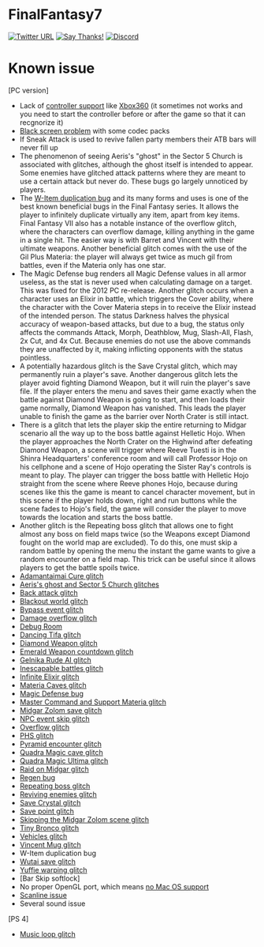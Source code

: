 # FinalFantasy7

[![Twitter URL](https://img.shields.io/twitter/url/https/twitter.com/fold_left.svg?style=social&label=Follow%20%40CHEF-KOCH)](https://twitter.com/FZeven)
[![Say Thanks!](https://img.shields.io/badge/Say%20Thanks-!-1EAEDB.svg)](https://saythanks.io/to/CHEF-KOCH)
[![Discord](https://discordapp.com/api/guilds/204394292519632897/widget.png)](https://discord.me/NVinside)

Known issue 
===========


[PC version]

* Lack of [controller support](https://steamcommunity.com/app/39140/discussions/0/365163686073278901/) like [Xbox360](https://steamcommunity.com/app/39140/discussions/0/365163686058415982/) (it sometimes not works and you need to start the controller before or after the game so that it can recgnorize it)
* [Black screen problem](http://forums.qhimm.com/index.php?topic=7641.0) with some codec packs 
* If Sneak Attack is used to revive fallen party members their ATB bars will never fill up
* The phenomenon of seeing Aeris's "ghost" in the Sector 5 Church is associated with glitches, although the ghost itself is intended to appear. Some enemies have glitched attack patterns where they are meant to use a certain attack but never do. These bugs go largely unnoticed by players.
* The [W-Item duplication bug](http://finalfantasy.wikia.com/wiki/W-Item_duplication_bug) and its many forms and uses is one of the best known beneficial bugs in the Final Fantasy series. It allows the player to infinitely duplicate virtually any item, apart from key items. Final Fantasy VII also has a notable instance of the overflow glitch, where the characters can overflow damage, killing anything in the game in a single hit. The easier way is with Barret and Vincent with their ultimate weapons. Another beneficial glitch comes with the use of the Gil Plus Materia: the player will always get twice as much gil from battles, even if the Materia only has one star.
* The Magic Defense bug renders all Magic Defense values in all armor useless, as the stat is never used when calculating damage on a target. This was fixed for the 2012 PC re-release. Another glitch occurs when a character uses an Elixir in battle, which triggers the Cover ability, where the character with the Cover Materia steps in to receive the Elixir instead of the intended person. The status Darkness halves the physical accuracy of weapon-based attacks, but due to a bug, the status only affects the commands Attack, Morph, Deathblow, Mug, Slash-All, Flash, 2x Cut, and 4x Cut. Because enemies do not use the above commands they are unaffected by it, making inflicting opponents with the status pointless.
* A potentially hazardous glitch is the Save Crystal glitch, which may permanently ruin a player's save. Another dangerous glitch lets the player avoid fighting Diamond Weapon, but it will ruin the player's save file. If the player enters the menu and saves their game exactly when the battle against Diamond Weapon is going to start, and then loads their game normally, Diamond Weapon has vanished. This leads the player unable to finish the game as the barrier over North Crater is still intact.
* There is a glitch that lets the player skip the entire returning to Midgar scenario all the way up to the boss battle against Helletic Hojo. When the player approaches the North Crater on the Highwind after defeating Diamond Weapon, a scene will trigger where Reeve Tuesti is in the Shinra Headquarters' conference room and will call Professor Hojo on his cellphone and a scene of Hojo operating the Sister Ray's controls is meant to play. The player can trigger the boss battle with Helletic Hojo straight from the scene where Reeve phones Hojo, because during scenes like this the game is meant to cancel character movement, but in this scene if the player holds down, right and run buttons while the scene fades to Hojo's field, the game will consider the player to move towards the location and starts the boss battle.
* Another glitch is the Repeating boss glitch that allows one to fight almost any boss on field maps twice (so the Weapons except Diamond fought on the world map are excluded). To do this, one must skip a random battle by opening the menu the instant the game wants to give a random encounter on a field map. This trick can be useful since it allows players to get the battle spoils twice.
* [Adamantaimai Cure glitch](http://finalfantasy.wikia.com/wiki/Adamantaimai_Cure_glitch)
* [Aeris's ghost and Sector 5 Church glitches](http://finalfantasy.wikia.com/wiki/Aeris%27s_ghost)
* [Back attack glitch](http://finalfantasy.wikia.com/wiki/Back_attack_glitch)
* [Blackout world glitch](http://finalfantasy.wikia.com/wiki/Blackout_world_glitch)
* [Bypass event glitch](http://finalfantasy.wikia.com/wiki/Bypass_event_glitch)
* [Damage overflow glitch](http://finalfantasy.wikia.com/wiki/Damage_overflow_glitch_in_Final_Fantasy_VII)
* [Debug Room](http://finalfantasy.wikia.com/wiki/Debug_Room_(Final_Fantasy_VII))
* [Dancing Tifa glitch](http://finalfantasy.wikia.com/wiki/Dancing_Tifa_glitch)
* [Diamond Weapon glitch](http://finalfantasy.wikia.com/wiki/Diamond_Weapon_glitch)
* [Emerald Weapon countdown glitch](http://finalfantasy.wikia.com/wiki/Emerald_Weapon_countdown_glitch)
* [Gelnika Rude AI glitch](http://finalfantasy.wikia.com/wiki/Gelnika_Rude_AI_glitch)
* [Inescapable battles glitch](http://finalfantasy.wikia.com/wiki/Inescapable_battles_glitch)
* [Infinite Elixir glitch](http://finalfantasy.wikia.com/wiki/Infinite_Elixir_glitch)
* [Materia Caves glitch](http://finalfantasy.wikia.com/wiki/Materia_Caves_glitch)
* [Magic Defense bug](http://finalfantasy.wikia.com/wiki/Magic_Defense_bug)
* [Master Command and Support Materia glitch](http://finalfantasy.wikia.com/wiki/Master_Command_and_Support_Materia_glitch)
* [Midgar Zolom save glitch](http://finalfantasy.wikia.com/wiki/Midgar_Zolom_save_glitch)
* [NPC event skip glitch](http://finalfantasy.wikia.com/wiki/NPC_event_skip_glitch)
* [Overflow glitch](http://finalfantasy.wikia.com/wiki/Overflow_glitch)
* [PHS glitch](http://finalfantasy.wikia.com/wiki/PHS_glitch)
* [Pyramid encounter glitch](http://finalfantasy.wikia.com/wiki/Pyramid_encounter_glitch)
* [Quadra Magic cave glitch](http://finalfantasy.wikia.com/wiki/Quadra_Magic_cave_glitch)
* [Quadra Magic Ultima glitch](http://finalfantasy.wikia.com/wiki/Quadra_Magic_Ultima_glitch)
* [Raid on Midgar glitch](http://finalfantasy.wikia.com/wiki/Raid_on_Midgar_glitch)
* [Regen bug](http://finalfantasy.wikia.com/wiki/Regen_bug)
* [Repeating boss glitch](http://finalfantasy.wikia.com/wiki/Repeating_boss_glitch)
* [Reviving enemies glitch](http://finalfantasy.wikia.com/wiki/Reviving_enemies_glitch)
* [Save Crystal glitch](http://finalfantasy.wikia.com/wiki/Save_Crystal_glitch)
* [Save point glitch](http://finalfantasy.wikia.com/wiki/Save_point_glitch)
* [Skipping the Midgar Zolom scene glitch](http://finalfantasy.wikia.com/wiki/Skipping_the_Midgar_Zolom_scene_glitch)
* [Tiny Bronco glitch](http://finalfantasy.wikia.com/wiki/Tiny_Bronco_glitch)
* [Vehicles glitch](http://finalfantasy.wikia.com/wiki/Vehicles_glitch)
* [Vincent Mug glitch](http://finalfantasy.wikia.com/wiki/Vincent_Mug_glitch)
* W-Item duplication bug
* [Wutai save glitch](http://finalfantasy.wikia.com/wiki/Wutai_save_glitch)
* [Yuffie warping glitch](http://finalfantasy.wikia.com/wiki/Yuffie_warping_glitch)
* [Bar Skip softlock]
* No proper OpenGL port, which means [no Mac OS support](http://forums.eu.square-enix.com/showthread.php?t=1318)
* [Scanline issue](https://steamcommunity.com/app/39140/discussions/0/594820656463160427/)
* Several sound issue


[PS 4]

* [Music loop glitch](http://forums.eu.square-enix.com/showthread.php?t=190517)
